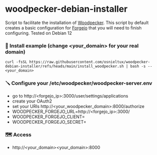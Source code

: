 # woodpecker-debian-installer
Script to facilitate the installation of [Woodpecker](https://woodpecker-ci.org/).
This script by default creates a basic configuration for [Forgejo](https://forgejo.org/) that you will need to finish configuring.
Tested on Debian 12

### 🚀 Install example (change <your_domain> for your real domain)
    curl -fsSL https://raw.githubusercontent.com/osnieltux/woodpecker-debian-installer/refs/heads/main/install_woodpecker.sh | bash -s -- <your_domain>

### 🪛 Configure your /etc/woodpecker/woodpecker-server.env
   -  go to http://<forgejo_ip>:3000/user/settings/applications
   -  create your OAuth2
   -  set your URIs http://<your_woodpecker_domain>:8000/authorize
   -  WOODPECKER_FORGEJO_URL=http://<forgejo_ip>:3000/
   -  WOODPECKER_FORGEJO_CLIENT=
   -  WOODPECKER_FORGEJO_SECRET=
    
### 🗺️ Access
   - http://<your_domain><your_domain>:8000
